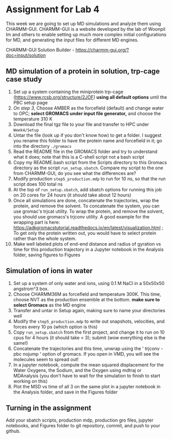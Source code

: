 # Assignment for Lab 4

This week we are going to set up MD simulations and analyze them using CHARMM-GUI. CHARMM-GUI is a website developed by the lab of Woonpil Im and others to enable setting up much more complex initial configurations for MD, and generating the input files for different MD engines.

CHARMM-GUI Solution Builder - https://charmm-gui.org/?doc=input/solution

## MD simulation of a protein in solution, trp-cage case study
1. Set up a system containing the miniprotein trp-cage (https://www.rcsb.org/structure/2JOF) **using all default options** until the PBC setup page
2. *On step 3*, Choose AMBER as the forcefield (default) and change water to OPC; **select GROMACS under input file generator,** and choose the temperature 310 K
3. Download the final tgz file to your file and transfer to HPC under `Week4/Setup`
4. Untar the file (look up if you don't know how) to get a folder. I suggest you rename this folder to have the protein name and forcefield in it;  go into the directory `./gromacs`
5. Read the README file in the GROMACS folder and try to understand what it does; note that this is a C-shell script not a bash script
6. Copy my README.bash script from the Scripts directory to this Gromacs directory as the script `run_setup.sbatch`. Compare my script to the one from CHARMM-GUI, do you see what the differences are? 
7. Modify production `step5_production.mdp` to run for 10 ns, so that the run script does 100 total ns
8. At the top of `run_setup.sbatch`, add sbatch options for running this job on 20 cores for 24 hours (it should take about 12 hours)
9. Once all simulations are done, concatenate the trajectories, wrap the protein, and remove the solvent.
To concatenate the system, you can use gromac's trjcat utility.
To wrap the protein, and remove the solvent, you should use gromacs's trjconv utility. A good example for the wrapping part is here: https://adkgromacstutorial.readthedocs.io/en/latest/visualization.html ; To get only the protein written out, you would have to select protein rather than the whole system.
10. Make well labeled plots of end-end distance and radius of gyration vs time for this production trajectory in a Jupyter notebook in the Analysis folder, saving figures to Figures

## Simulation of ions in water
1. Set up a system of only water and ions, using 0.1 M NaCl in a 50x50x50 angstrom^3 box. 
2. Choose CHARMM36M as forcefield and temperature 300K. This time, choose NVT as the production ensemble at the bottom. **make sure to select Gromacs** as the MD engine
3. Transfer and untar in Setup again, making sure to name your directories well
4. Modify the `step5_production.mdp` to write out snapshots, velocities, and forces every 10 ps (which option is this)
5. Copy `run_setup.sbatch` from the first project, and change it to run on 10 cpus for 4 hours (it should take < 3); submit (wow everything else is the same!)
6. Concatenate the trajectories and this time, unwrap using the ' trjconv -pbc nojump ' option of gromacs. If you open in VMD, you will see the molecules seem to spread out!
7. In a jupyter notebook, compute the mean squared displacement for the Water Oxygens, the Sodium, and the Oxygen using mdtraj or MDAnalysis (you don't have to wait for the simulation to finish to start working on this)
8. Plot the MSD vs time of all 3 on the same plot in a jupyter notebook in the Analysis folder, and save in the Figures folder

## Turning in the assignment
Add your sbatch scripts, production mdp, production gro files, jupyter notebooks, and Figures folder to git repository, commit, and push to your github.
